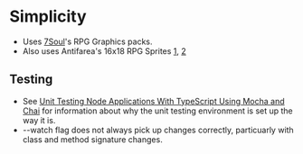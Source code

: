 # Simplicity

* Uses [7Soul](https://7soul.itch.io)'s RPG Graphics packs.
* Also uses Antifarea's 16x18 RPG Sprites [1](https://opengameart.org/content/twelve-16x18-rpg-sprites-plus-base), [2](https://opengameart.org/content/twelve-more-16x18-rpg-character-sprites)

## Testing
* See [Unit Testing Node Applications With TypeScript Using Mocha and Chai](https://journal.artfuldev.com/unit-testing-node-applications-with-typescript-using-mocha-and-chai-384ef05f32b2) for information about why the unit testing environment is set up the way it is.
* --watch flag does not always pick up changes correctly, particuarly with class and method signature changes.

